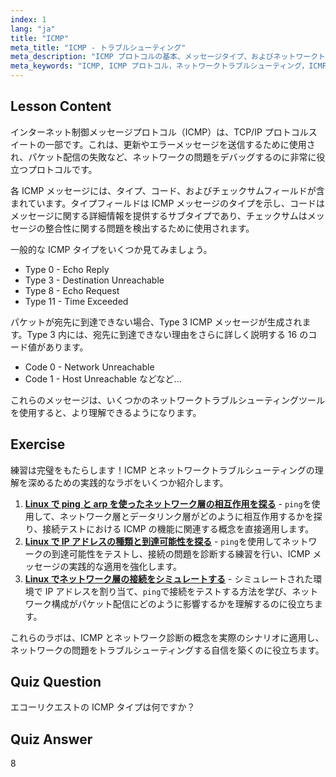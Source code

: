```yaml
---
index: 1
lang: "ja"
title: "ICMP"
meta_title: "ICMP - トラブルシューティング"
meta_description: "ICMP プロトコルの基本、メッセージタイプ、およびネットワークトラブルシューティングのためのコードについて学びます。ネットワークの問題をデバッグするために ICMP がどのように機能するかを理解します。"
meta_keywords: "ICMP, ICMP プロトコル，ネットワークトラブルシューティング，ICMP タイプ，Linux ネットワーキング，初心者，チュートリアル，ガイド"
---
```


## Lesson Content

インターネット制御メッセージプロトコル（ICMP）は、TCP/IP プロトコルスイートの一部です。これは、更新やエラーメッセージを送信するために使用され、パケット配信の失敗など、ネットワークの問題をデバッグするのに非常に役立つプロトコルです。

各 ICMP メッセージには、タイプ、コード、およびチェックサムフィールドが含まれています。タイプフィールドは ICMP メッセージのタイプを示し、コードはメッセージに関する詳細情報を提供するサブタイプであり、チェックサムはメッセージの整合性に関する問題を検出するために使用されます。

一般的な ICMP タイプをいくつか見てみましょう。

- Type 0 - Echo Reply
- Type 3 - Destination Unreachable
- Type 8 - Echo Request
- Type 11 - Time Exceeded

パケットが宛先に到達できない場合、Type 3 ICMP メッセージが生成されます。Type 3 内には、宛先に到達できない理由をさらに詳しく説明する 16 のコード値があります。

- Code 0 - Network Unreachable
- Code 1 - Host Unreachable
  などなど...

これらのメッセージは、いくつかのネットワークトラブルシューティングツールを使用すると、より理解できるようになります。

## Exercise

練習は完璧をもたらします！ICMP とネットワークトラブルシューティングの理解を深めるための実践的なラボをいくつか紹介します。

1. **[Linux で ping と arp を使ったネットワーク層の相互作用を探る](https://labex.io/ja/labs/comptia-explore-network-layer-interaction-with-ping-and-arp-in-linux-592746)** - `ping`を使用して、ネットワーク層とデータリンク層がどのように相互作用するかを探り、接続テストにおける ICMP の機能に関連する概念を直接適用します。
2. **[Linux で IP アドレスの種類と到達可能性を探る](https://labex.io/ja/labs/comptia-explore-ip-address-types-and-reachability-in-linux-592780)** - `ping`を使用してネットワークの到達可能性をテストし、接続の問題を診断する練習を行い、ICMP メッセージの実践的な適用を強化します。
3. **[Linux でネットワーク層の接続をシミュレートする](https://labex.io/ja/labs/comptia-simulate-network-layer-connectivity-in-linux-592752)** - シミュレートされた環境で IP アドレスを割り当て、`ping`で接続をテストする方法を学び、ネットワーク構成がパケット配信にどのように影響するかを理解するのに役立ちます。

これらのラボは、ICMP とネットワーク診断の概念を実際のシナリオに適用し、ネットワークの問題をトラブルシューティングする自信を築くのに役立ちます。

## Quiz Question

エコーリクエストの ICMP タイプは何ですか？

## Quiz Answer

8
